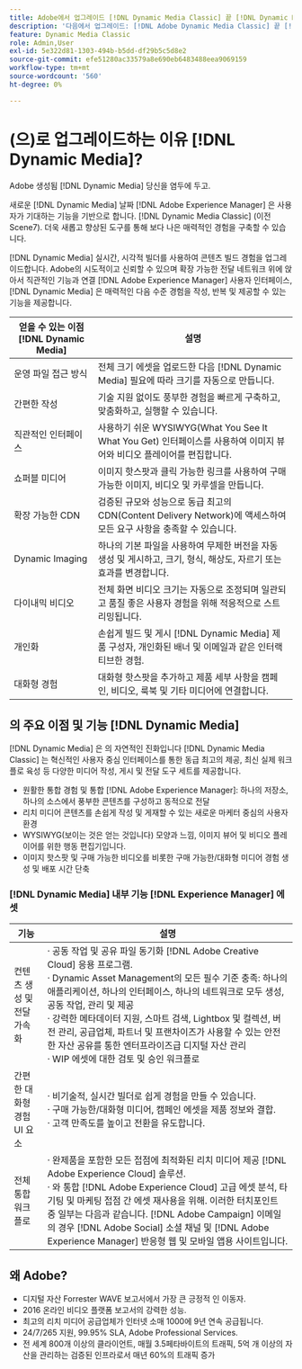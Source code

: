 ```yaml
---
title: Adobe에서 업그레이드 [!DNL Dynamic Media Classic] 끝 [!DNL Dynamic Media] 날짜 [!DNL Experience Manager] 에셋
description: '다음에서 업그레이드: [!DNL Adobe Dynamic Media Classic] 끝 [!DNL Dynamic Media] 날짜 [!DNL Adobe Experience Manager]. 의 주요 이점 및 기능에 대해 알아보기 [!DNL Dynamic Media]. 기능 목록 비교, 업그레이드 FAQ 및 준비 확인 목록을 검토하십시오.'
feature: Dynamic Media Classic
role: Admin,User
exl-id: 5e322d81-1303-494b-b5dd-df29b5c5d8e2
source-git-commit: efe51280ac33579a8e690eb6483488eea9069159
workflow-type: tm+mt
source-wordcount: '560'
ht-degree: 0%

---
```


# (으)로 업그레이드하는 이유 [!DNL Dynamic Media]?

Adobe 생성됨 [!DNL Dynamic Media] 당신을 염두에 두고.

새로운 [!DNL Dynamic Media] 날짜 [!DNL Adobe Experience Manager] 은 사용자가 기대하는 기능을 기반으로 합니다. [!DNL Dynamic Media Classic] (이전 Scene7). 더욱 새롭고 향상된 도구를 통해 보다 나은 매력적인 경험을 구축할 수 있습니다.

[!DNL Dynamic Media] 실시간, 시각적 빌더를 사용하여 콘텐츠 빌드 경험을 업그레이드합니다. Adobe의 시도적이고 신뢰할 수 있으며 확장 가능한 전달 네트워크 위에 앉아서 직관적인 기능과 연결 [!DNL Adobe Experience Manager] 사용자 인터페이스, [!DNL Dynamic Media] 은 매력적인 다음 수준 경험을 작성, 반복 및 제공할 수 있는 기능을 제공합니다.

| 얻을 수 있는 이점 [!DNL Dynamic Media] | 설명 |
| --- | --- |
| 운영 파일 접근 방식 | 전체 크기 에셋을 업로드한 다음 [!DNL Dynamic Media] 필요에 따라 크기를 자동으로 만듭니다. |
| 간편한 작성 | 기술 지원 없이도 풍부한 경험을 빠르게 구축하고, 맞춤화하고, 실행할 수 있습니다. |
| 직관적인 인터페이스 | 사용하기 쉬운 WYSIWYG(What You See It What You Get) 인터페이스를 사용하여 이미지 뷰어와 비디오 플레이어를 편집합니다. |
| 쇼퍼블 미디어 | 이미지 핫스팟과 클릭 가능한 링크를 사용하여 구매 가능한 이미지, 비디오 및 카루셀을 만듭니다. |
| 확장 가능한 CDN | 검증된 규모와 성능으로 동급 최고의 CDN(Content Delivery Network)에 액세스하여 모든 요구 사항을 충족할 수 있습니다. |
| Dynamic Imaging | 하나의 기본 파일을 사용하여 무제한 버전을 자동 생성 및 게시하고, 크기, 형식, 해상도, 자르기 또는 효과를 변경합니다. |
| 다이내믹 비디오 | 전체 화면 비디오 크기는 자동으로 조정되며 일관되고 품질 좋은 사용자 경험을 위해 적응적으로 스트리밍됩니다. |
| 개인화 | 손쉽게 빌드 및 게시 [!DNL Dynamic Media] 제품 구성자, 개인화된 배너 및 이메일과 같은 인터랙티브한 경험. |
| 대화형 경험 | 대화형 핫스팟을 추가하고 제품 세부 사항을 캠페인, 비디오, 룩북 및 기타 미디어에 연결합니다. |

## 의 주요 이점 및 기능 [!DNL Dynamic Media]

[!DNL Dynamic Media] 은 의 자연적인 진화입니다 [!DNL Dynamic Media Classic] 는 혁신적인 사용자 중심 인터페이스를 통한 동급 최고의 제공, 최신 실제 워크플로 육성 등 다양한 미디어 작성, 게시 및 전달 도구 세트를 제공합니다.

* 원활한 통합 경험 및 통합 [!DNL Adobe Experience Manager]: 하나의 저장소, 하나의 소스에서 풍부한 콘텐츠를 구성하고 동적으로 전달
* 리치 미디어 콘텐츠를 손쉽게 작성 및 게재할 수 있는 새로운 마케터 중심의 사용자 환경
* WYSIWYG(보이는 것은 얻는 것입니다) 모양과 느낌, 이미지 뷰어 및 비디오 플레이어를 위한 행동 편집기입니다.
* 이미지 핫스팟 및 구매 가능한 비디오를 비롯한 구매 가능한/대화형 미디어 경험 생성 및 배포 시간 단축

### [!DNL Dynamic Media] 내부 기능 [!DNL Experience Manager] 에셋

| 기능 | 설명 |
| --- | --- |
| 컨텐츠 생성 및 전달 가속화 | · 공동 작업 및 공유 파일 동기화 [!DNL Adobe Creative Cloud] 응용 프로그램.<br>· Dynamic Asset Management의 모든 필수 기준 충족: 하나의 애플리케이션, 하나의 인터페이스, 하나의 네트워크로 모두 생성, 공동 작업, 관리 및 제공<br>· 강력한 메타데이터 지원, 스마트 검색, Lightbox 및 컬렉션, 버전 관리, 공급업체, 파트너 및 프랜차이즈가 사용할 수 있는 안전한 자산 공유를 통한 엔터프라이즈급 디지털 자산 관리<br>· WIP 에셋에 대한 검토 및 승인 워크플로 |
| 간편한 대화형 경험 UI 요소 | · 비기술적, 실시간 빌더로 쉽게 경험을 만들 수 있습니다.<br>· 구매 가능한/대화형 미디어, 캠페인 에셋을 제품 정보와 결합.<br>· 고객 만족도를 높이고 전환을 유도합니다. |
| 전체 통합 워크플로 | · 완제품을 포함한 모든 접점에 최적화된 리치 미디어 제공 [!DNL Adobe Experience Cloud] 솔루션.<br>· 와 통합 [!DNL Adobe Experience Cloud] 고급 에셋 분석, 타기팅 및 마케팅 접점 간 에셋 재사용을 위해. 이러한 터치포인트 중 일부는 다음과 같습니다. [!DNL Adobe Campaign] 이메일의 경우 [!DNL Adobe Social] 소셜 채널 및 [!DNL Adobe Experience Manager] 반응형 웹 및 모바일 앱용 사이트입니다. |

## 왜 Adobe?

* 디지털 자산 Forrester WAVE 보고서에서 가장 큰 긍정적 인 이동자.
* 2016 온라인 비디오 플랫폼 보고서의 강력한 성능.
* 최고의 리치 미디어 공급업체가 인터넷 소매 1000에 9년 연속 공급됩니다.
* 24/7/265 지원, 99.95% SLA, Adobe Professional Services.
* 전 세계 800개 이상의 클라이언트, 매월 3.5페타바이트의 트래픽, 5억 개 이상의 자산을 관리하는 검증된 인프라로서 매년 60%의 트래픽 증가
